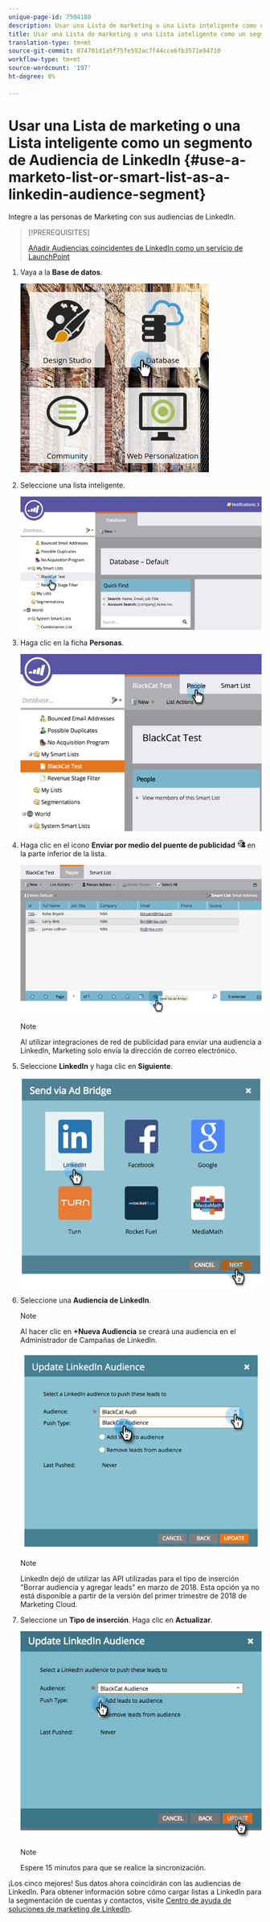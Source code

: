 ```yaml
---
unique-page-id: 7504180
description: Usar una Lista de marketing o una Lista inteligente como un segmento de Audiencia de LinkedIn - Documentos de marketing - Documentación del producto
title: Usar una Lista de marketing o una Lista inteligente como un segmento de Audiencia de LinkedIn
translation-type: tm+mt
source-git-commit: 074701d1a5f75fe592ac7f44cce6fb3571e94710
workflow-type: tm+mt
source-wordcount: '197'
ht-degree: 0%

---
```



# Usar una Lista de marketing o una Lista inteligente como un segmento de Audiencia de LinkedIn {#use-a-marketo-list-or-smart-list-as-a-linkedin-audience-segment}

Integre a las personas de Marketing con sus audiencias de LinkedIn.

>[!PREREQUISITES]
>
>[Añadir Audiencias coincidentes de LinkedIn como un servicio de LaunchPoint](/help/marketo/product-docs/demand-generation/ad-network-integrations/add-linkedin-matched-audiences-as-a-launchpoint-service.md)

1. Vaya a la **Base de datos**.

   ![](assets/db.png)

1. Seleccione una lista inteligente.

   ![](assets/two.png)

1. Haga clic en la ficha **Personas**.

   ![](assets/three-1.png)

1. Haga clic en el icono **Enviar por medio del puente de publicidad** ![—](assets/image2015-4-20-18-3a18-3a41.png) en la parte inferior de la lista.

   ![](assets/four-1.png)

   >[!NOTE]
   >
   >Al utilizar integraciones de red de publicidad para enviar una audiencia a LinkedIn, Marketing solo envía la dirección de correo electrónico.

1. Seleccione **LinkedIn** y haga clic en **Siguiente**.

   ![](assets/image2015-4-20-18-3a7-3a19.png)

1. Seleccione una **Audiencia de LinkedIn**.

   >[!NOTE]
   >
   >Al hacer clic en **+Nueva Audiencia** se creará una audiencia en el Administrador de Campañas de LinkedIn.

   ![](assets/6.png)

   >[!NOTE]
   >
   >LinkedIn dejó de utilizar las API utilizadas para el tipo de inserción &quot;Borrar audiencia y agregar leads&quot; en marzo de 2018. Esta opción ya no está disponible a partir de la versión del primer trimestre de 2018 de Marketing Cloud.

1. Seleccione un **Tipo de inserción**. Haga clic en **Actualizar**.

   ![](assets/7.png)

   >[!NOTE]
   >
   >Espere 15 minutos para que se realice la sincronización.

¡Los cinco mejores! Sus datos ahora coincidirán con las audiencias de LinkedIn. Para obtener información sobre cómo cargar listas a LinkedIn para la segmentación de cuentas y contactos, visite [Centro de ayuda de soluciones de marketing de LinkedIn](https://www.linkedin.com/help/lms/answer/73938?query=ad%20segment).
